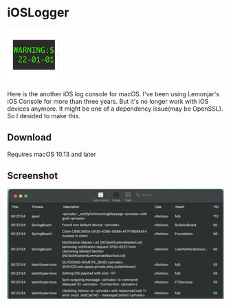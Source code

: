 # iOSLogger

![](imgs/appicon.png)

Here is the another iOS log console for macOS. I've been using Lemonjar's iOS Console for more than three years. But it's no longer work with iOS devices anymore. It might be one of a dependency issue(may be OpenSSL). So I desided to make this.

## Download

Requires macOS 10.13 and later


## Screenshot

![](imgs/screen_shot_1.png)